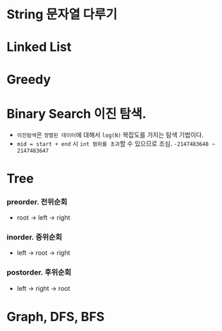 
# String 문자열 다루기

# Linked List

# Greedy

# Binary Search 이진 탐색. 
- `이진탐색`은 `정렬된 데이터`에 대해서 `log(N)` 복잡도를 가지는 탐색 기법이다.
- `mid = start + end` 시 `int 범위를 초과`할 수 있으므로 조심. `-2147483648 ~ 2147483647`

# Tree
### preorder. 전위순회 
- root -> left -> right
### inorder. 중위순회
- left -> root -> right
### postorder. 후위순회
- left -> right -> root

# Graph, DFS, BFS